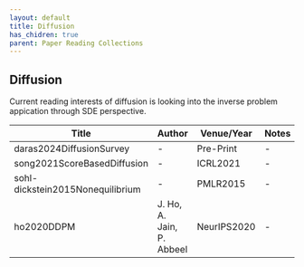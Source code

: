 ```yaml
---
layout: default
title: Diffusion 
has_chidren: true
parent: Paper Reading Collections
---
```


## Diffusion 
Current reading interests of diffusion is looking into the inverse problem appication through SDE perspective.

| Title | Author | Venue/Year | Notes | Slides | Paper|
|------|-------------|-------|--------|--------|-------|
| daras2024DiffusionSurvey | - | Pre-Print | - | – | [arXiv](https://arxiv.org/abs/2410.00083)  
| song2021ScoreBasedDiffusion | - | ICRL2021 | - | [Slides](20250920_unified_ddpm.pdf) | [ICRL](https://iclr.cc/virtual/2021/oral/3402)  
| sohl-dickstein2015Nonequilibrium| - | PMLR2015| - | – | [PMLR](https://proceedings.mlr.press/v37/sohl-dickstein15.html)  
| ho2020DDPM | J. Ho, A. Jain, P. Abbeel | NeurIPS2020 | - | – | [NIPS](https://proceedings.neurips.cc/paper/2020/file/4c5bcfec8584af0d967f1ab10179ca4b-Paper.pdf)  
